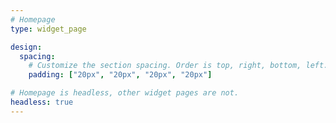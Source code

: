 ```yaml
---
# Homepage
type: widget_page

design:
  spacing:
    # Customize the section spacing. Order is top, right, bottom, left.
    padding: ["20px", "20px", "20px", "20px"]

# Homepage is headless, other widget pages are not.
headless: true
---
```

